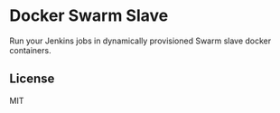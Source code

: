 # Docker Swarm Slave

Run your Jenkins jobs in dynamically provisioned Swarm slave docker containers.

## License

MIT
